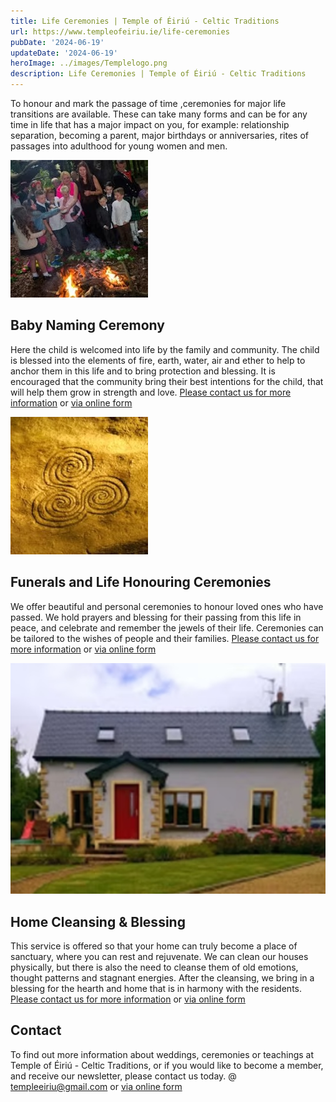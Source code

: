 ```yaml
---
title: Life Ceremonies | Temple of Éiriú - Celtic Traditions
url: https://www.templeofeiriu.ie/life-ceremonies
pubDate: '2024-06-19'
updateDate: '2024-06-19'
heroImage: ../images/Templelogo.png
description: Life Ceremonies | Temple of Éiriú - Celtic Traditions
---
```


To honour and mark the passage of time ,ceremonies for major life transitions are available. These can take many forms and can be for any time in life that has a major impact on you, for example: relationship separation, becoming a parent, major birthdays or anniversaries, rites of passages into adulthood for young women and men.

![baby naming ceremony](../images/baby_naming_ceremony.jpeg)

Baby Naming Ceremony
--------------------

Here the child is welcomed into life by the family and community. The child is blessed into the elements of fire, earth, water, air and ether to help to anchor them in this life and to bring protection and blessing. It is encouraged that the community bring their best intentions for the child, that will help them grow in strength and love. [Please contact us for more information](https://www.templeofeiriu.ie/)  or [via online form](/contact-us)

![Newgrange triskle](../images/Newgrange.triskle.jpeg)

Funerals and Life Honouring Ceremonies
--------------------------------------

We offer beautiful and personal ceremonies to honour loved ones who have passed. We hold prayers and blessing for their passing from this life in peace, and celebrate and remember the jewels of their life. Ceremonies can be tailored to the wishes of people and their families. [Please contact us for more information](https://www.templeofeiriu.ie/)  or [via online form](/contact-us)

![house blessing](../images/Houseblessing.jpg)

Home Cleansing & Blessing
-------------------------

This service is offered so that your home can truly become a place of sanctuary, where you can rest and rejuvenate. We can clean our houses physically, but there is also the need to cleanse them of old emotions, thought patterns and stagnant energies. After the cleansing, we bring in a blessing for the hearth and home that is in harmony with the residents. [Please contact us for more information](https://www.templeofeiriu.ie/)  or [via online form](/contact-us)

Contact
-------

To find out more information about weddings, ceremonies or teachings at Temple of Éiriú - Celtic Traditions, or if you would like to become a member, and receive our newsletter, please contact us today. @ [templeeiriu@gmail.com](mailto://templeeiriu@gmail.com)  or [via online form](/contact-us)
